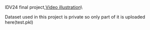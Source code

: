 IDV24 final project,[Video illustration](https://www.youtube.com/watch?v=ZCIpDxLSSdg)\

Dataset used in this project is private so only part of it is uploaded here(test.pkl)
